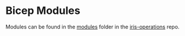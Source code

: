 # Bicep Modules

Modules can be found in the [modules] folder in the [iris-operations] repo.

[iris-operations]:https://dev.azure.com/iris-engineering/_git/iris-operations
[modules]:https://dev.azure.com/iris-engineering/_git/iris-operations?path=/azure/bicep/README.md&_a=preview
